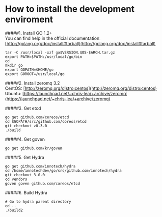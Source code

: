 # How to install the development enviroment

#####1. Install GO 1.2+  
You can find help in the official documentation: [http://golang.org/doc/install#tarball](http://golang.org/doc/install#tarball)
```
tar -C /usr/local -xzf go$VERSION.$OS-$ARCH.tar.gz
export PATH=$PATH:/usr/local/go/bin
cd
mkdir go
export GOPATH=$HOME/go
export GOROOT=/usr/local/go
```

#####2. Install zeromq 3.2  
CentOS: [http://zeromq.org/distro:centos](http://zeromq.org/distro:centos)  
Ubuntu: [https://launchpad.net/~chris-lea/+archive/zeromq](https://launchpad.net/~chris-lea/+archive/zeromq)

#####3. Get etcd
```
go get github.com/coreos/etcd
cd $GOPATH/src/github.com/coreos/etcd
git checkout v0.3.0
./build
```

#####4. Get goven
```
go get github.com/kr/goven
```

#####5. Get Hydra
```
go get github.com/innotech/hydra
cd /home/innotechdev/go/src/github.com/innotech/hydra
git checkout 3.0.0
cd vendors
goven goven github.com/coreos/etcd
```

#####6. Build Hydra
```
# Go to hydra parent directory
cd ..
./build2
```
